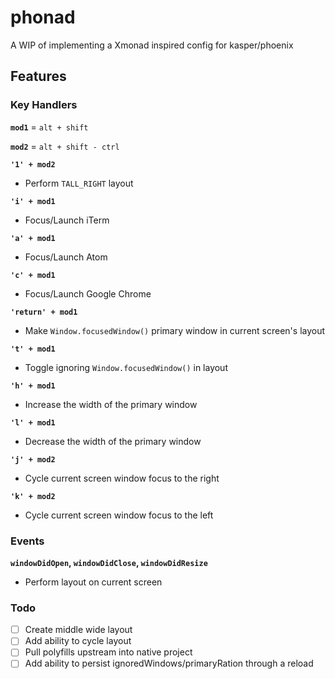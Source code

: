 # phonad
A WIP of implementing a Xmonad inspired config for kasper/phoenix

## Features

### Key Handlers

  **`mod1`** = `alt + shift`
  
  **`mod2`** = `alt + shift - ctrl`
  
  **`'1' + mod2`**
  * Perform `TALL_RIGHT` layout
  
  **`'i' + mod1`**
  * Focus/Launch iTerm
  
  **`'a' + mod1`**
  * Focus/Launch Atom
  
  **`'c' + mod1`**
  * Focus/Launch Google Chrome
  
  **`'return' + mod1`**
  * Make `Window.focusedWindow()` primary window in current screen's layout
  
  **`'t' + mod1`**
  * Toggle ignoring `Window.focusedWindow()` in layout
  
  **`'h' + mod1`**
  * Increase the width of the primary window
   
  **`'l' + mod1`**
  * Decrease the width of the primary window
  
  **`'j' + mod2`**
  * Cycle current screen window focus to the right
  
  **`'k' + mod2`**
  * Cycle current screen window focus to the left
  
### Events

  **`windowDidOpen`, `windowDidClose`, `windowDidResize`**
  * Perform layout on current screen
  
### Todo
 - [ ] Create middle wide layout
 - [ ] Add ability to cycle layout
 - [ ] Pull polyfills upstream into native project
 - [ ] Add ability to persist ignoredWindows/primaryRation through a reload
